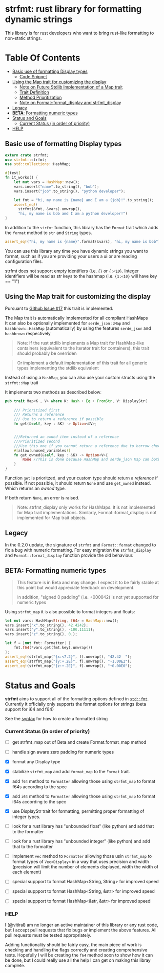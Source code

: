 
# strfmt: rust library for formatting dynamic strings

This library is for rust developers who want to bring rust-like
formatting to non-static strings.

# Table Of Contents  
- [Basic use of formatting Display types ](#basic-usage)
    - [Code Snippet](#codesnippet1)
- [Using the Map trait for customizing the display](#map-trait)
    - [Note on Future Stdlib Implementation of a Map trait](#stdlib-impl)
    - [Trait Definition](#map-trait-definition)
    - [Method Prioritization](#map-trait-priority)
    - [Note on Format::format_display and strfmt_display ](#strfmt-display-note)
- [Legacy ](#legacy)
- [**BETA**: Formatting numeric types](#beta-numeric)
- [Status and Goals ](#status-and-goals)
    - [Current Status (in order of priority) ](#current-status)
- [HELP ](#help)



## Basic use of formatting Display types <a name = "basic-usage"></a>

<a name = "codesnippet1"></a>
``` rust
extern crate strfmt;
use strfmt::strfmt;
use std::collections::HashMap;

#[test]
fn it_works() {
    let mut vars = HashMap::new();
    vars.insert("name".to_string(), "bob");
    vars.insert("job".to_string(), "python developer");

    let fmt = "hi, my name is {name} and I am a {job}!".to_string();
    assert_eq!(
      strfmt(&fmt, &vars).unwrap(),
      "hi, my name is bob and I am a python developer!")
}
```

In addition to the `strfmt` function, this library has the `Format` trait which
adds the `format` method to `str` and `String` types.

``` rust
assert_eq!("hi, my name is {name}".format(&vars), "hi, my name is bob")
```

You can use this library any time you have dynamic strings you want to format,
such as if you are providing your users a ui or are reading configuration files.

strfmt does not support empty identifiers (i.e. `{}` or `{:<10}`. Integer
identifiers will be read as str keys to the hashmap (i.e. `{1:<10}` will have
key == "1")

## Using the Map trait for customizing the display<a name="map-trait"></a> 

Pursuant to [Github Issue #17](https://github.com/vitiral/strfmt/issues/17) this trait is implemented. 

The Map trait is automatically implemented for all compliant HashMaps<br>
It can also be optionally implemented for `serde_json::Map` and `hashbrown::HashMap` (automatically) by using the features `serde_json` and `hashbrown` respectively


> <a name = "stdlib-impl"></a>
Note: If the rust stdlib implements a Map trait for HashMap-like containers (equivalent to the Iterator trait for containers), this trait should probably be overriden 

> Or implement a default implementation of this trait for all generic types implementing the stdlib equivalent 

Instead of using a `HashMap`, you can also use your custom structs using the `strfmt::Map` trait

It implements two methods as described below: 

<a name = "map-trait-definition"></a>
```rust 
pub trait Map<K , V> where K: Hash + Eq + FromStr, V: DisplayStr{
    
    /// Prioritized first 
    /// Returns a reference 
    /// Use to return a reference if possible 
    fn get(&self, key : &K) -> Option<&V>; 


    ///Returned an owned item instead of a reference 
    ///Prioritized second
    ///Use this one if you cannot return a reference due to borrow checker limitations 
    #[allow(unused_variables)]
    fn get_owned(&self, key : &K) -> Option<V>{
        None //This is done because HashMap and serde_json Map can both return references  
    }
}
```

<a name = "map-trait-priority"></a>
Function `get` is prioritzed, and your custom type should return a *reference* if possible. If not possible, it should return `None` and use `get_owned` instead. Which returns an *owned* type. 

If both return `None`, an error is raised. 

> <a name = "strfmt-display-note"></a> Note: strfmt_display only works for HashMaps. It is not implemented for Map trait implementations. Similarly, Format::format_display is not implemented for Map trait objects. 

## Legacy <a name = "legacy"></a>
In the 0.2.0 update, the signature of `strfmt` and `Format::format` changed to
fix a bug with numeric formatting.  For easy migration the `strfmt_display` and
`Format::format_display` function provide the old behaviour.

## **BETA**: Formatting numeric types<a name="beta-numeric"></a>
> This feature is in Beta and may change. I expect it to be fairly stable
> at this point but would appreciate feedback on development.
>
> In addition, "signed 0 padding" (i.e. +000042) is not yet supported
> for numeric types

Using `strfmt_map` it is also possible to format integers and floats:
``` rust
let mut vars: HashMap<String, f64> = HashMap::new();
vars.insert("x".to_string(), 42.4242);
vars.insert("y".to_string(), -100.11111);
vars.insert("z".to_string(), 0.);

let f = |mut fmt: Formatter| {
    fmt.f64(*vars.get(fmt.key).unwrap())
};
assert_eq!(strfmt_map("{x:<7.2}", f).unwrap(), "42.42  ");
assert_eq!(strfmt_map("{y:+.2E}", f).unwrap(), "-1.00E2");
assert_eq!(strfmt_map("{z:+.2E}", f).unwrap(), "+0.00E0");
```

# Status and Goals <a name="status-and-goals"></a>

**strfmt** aims to support all of the formatting options defined in
[`std::fmt`](https://doc.rust-lang.org/std/fmt/). Currently it officially only
supports the format options for strings (beta support for i64 and f64)

See the [syntax](https://doc.rust-lang.org/std/fmt/#syntax) for how to create a
formatted string

### Current Status (in order of priority) <a name = "current-status"></a>
- [ ] get strfmt_map out of Beta and create Format.format_map method
- [ ] handle sign aware zero padding for numeric types
- [x] format any Display type
- [x] stabilize `strfmt_map` and add `format_map` to the `Format` trait.
- [x] add `f64` method to `Formatter` allowing those using `strfmt_map` to format f64s according to the spec
- [x] add `i64` method to `Formatter` allowing those using `strfmt_map` to format i64s according to the spec
- [x] use DisplayStr trait for formatting, permitting proper formatting of integer types.
- [ ] look for a rust library has "unbounded float" (like python) and add that to the formatter
- [ ] look for a rust library has "unbounded integer" (like python) and add that to the formatter
- [ ] Implement `vec` method to `Formatter` allowing those usin `strfmt_map` to format types of `Vec<Display>` in a way that uses precision and width (precision will limit the number of elements displayed, width the width of each element)
- [ ] special suppport to format HashMap<String, String> for improved speed
- [ ] special suppport to format HashMap<String, &str> for improved speed
- [ ] special suppport to format HashMap<&str, &str> for improved speed


### HELP <a name="help"></a>
I (@vitiral) am no longer an active maintainer of this library or any rust code,
but I accept pull requests that fix bugs or implement the above features. All
pull requests must be tested appropriately.

Adding functionality should be fairly easy, the main piece of work is checking
and handling the flags correctly and creating comprehensive tests. Hopefully I
will be creating the `f64` method soon to show how it can be done, but I could
really use all the help I can get on making this libray complete.


